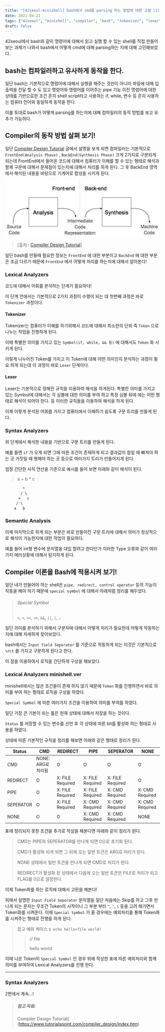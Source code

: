 ```yaml
---
title: "[42seoul-minishell] bash에서 cmd를 parsing 하는 방법에 대한 고찰 (1)!"
date: 2021-04-21
tags: ["42seoul", "minishell", "compiler", "bash", "tokenizer", "lexer", "parser"]
draft: false
---
```


42seoul에서 bash와 같이 명령어에 대해서 읽고 실행 할 수 있는 shell를 직접 만들어 보는 과제가 나와서 bash에서 어떻게 cmd에 대해 parsing하는 지에 대해 고민해보았다.

## bash는 컴파일러하고 유사하게 동작을 한다.

일단 bash는 기본적으로 명령어에 대해서 실행을 해주는 것만이 아니라 파일에 대해 입출력을 전달 할 수 도 있고 명령어와 명령어를 이어주는 pipe 기능 이전 명령어에 대한 상태를 기반으로한 조건 흔히 shell script라고 사용하는 if, while, 변수 등 흔히 사용하는 컴퓨터 언어와 동일하게 동작을 한다.

이를 토대로 bash가 어떻게 parsing를 하는지에 대해 컴파일러의 동작 방법를 보고 유추가 가능하다.

## Compiler의 동작 방법 살펴 보기!

일단 [Compiler Design Tutorial](https://www.tutorialspoint.com/compiler_design/index.htm) 글에서 설명을 보게 되면 컴파일러는 기본적으로 `FrontEnd(Analysis Phase)` , `BackEnd(Synthesis Phase)` 크게 2가지로 구분되게 되는데 FrontEnd에서 들어온 코드에 대해서 컴퓨터가 이해를 할 수 있는 형태로 해석과 함께 구문에 대해서 문제점이 있는지에 대해서 처리를 하게 된다. 그 후 BackEnd 영역에서 해석된 내용을 바탕으로 기계어로 합성을 시키게 된다.

![Analysis and Synthesis phase of compiler](./how_to_parse_cmd_in_bash_1/compiler_analysis_synthesis-20210421203556564.jpg)

> [출처 : [Compiler Design Tutorial](https://www.tutorialspoint.com/compiler_design/index.htm)]

일단 bash를 만들때 필요한 정보는 `FrontEnd` 에 대한 부분이고 `BackEnd` 에 대한 부분은 조금 다르기 때문에 `FrontEnd` 에서 어떻게 처리를 하는지에 대해서 알아본다!

### Lexical Analyzers

코드에 대해서 어휘를 분석하는 단계가 필요하다!

이 단계 안에서는 기본적으로 2가지 과정이 수행이 되는 데 첫번째 과정은 바로 `Tokenizer` 과정이다.

#### Tokenizer

Tokenizer는 컴퓨터가 이해를 하기위해서 코드에 대해서 최소한의 단위 즉 `Token` 으로 나누는 작업을 진행하게 된다.

이때 특별한 의미를 가지고 있는 `Symbol(if, while, && 등)` 에 대해서도 `Token` 화 시키게 된다.

이렇게 나누어진 Token를 가지고 이 Token에 대해 어떤 의미인지 분석하는 과정이 필요 하게 되는데 이 과정이 바로 `Lexer` 단계이다.

#### Lexer

Lexer는 기본적으로 정해진 규칙을 이용하여 해석을 하게된다. 특별한 의미를 가지고 있는 Symbol에 대해서는 각 심볼에 대한 의미를 부여 하고 특정 심볼 뒤에 에는 어떤 형태로 해석이 되어야 한다. 등 이러한 규칙들을 이용하여 해석을 하게 된다.

이제 이렇게 분석된 어휘를 가지고 컴퓨터에서 이해하기 쉽도록 구문 트리를 만들게 된다.  

### Syntax Analyzers

위 단계에서 해석한 내용을 기반으로 구문 트리를 만들게 된다.

예를 들면 `if` 가 오게 되면 그에 따른 조건이 존재하게 되고 결과값이 참일 때 빠져야 하는 곳 거짓일 때 행해야 하는 곳 등으로 여러가지 트리가 만들어지게 된다.

엄청 간단한 사칙 연산을 기준으로 예시를 들어 보면 아래와 같이 해석이 된다.

> a + b * c

```
        *
       / \
      +   c
     / \
    a   b
```

### Semantic Analysis

이제 마지막으로 하게 되는 부분은 바로 만들어진 구문 트리에 대해서 의미가 정상적으로 해석이 가능한지에 대한 작업이 필요하다.

예를 들어 int형 변수에 문자열을 대입 할려고 한다던가 이러한 Type 오류와 같이 여러가지 에러상황에 대해서 탐지하게 된다.

## Compiler 이론을 Bash에 적용시켜 보기!

일단 내가 만들어야 하는 shell은 `pipe, redirect, control operator` 등의 기능이 작동을 해야 하기 때문에 `special symbol` 에 대해서 아래처럼 정리를 해두었다.

> ###### Special Symbol
>
> `<`, `>`, `<<`, `>>`, `&&`, `||`, `|`, `;` 

일단 의미를 분석하기 위해서 구분자에 대해서 어떻게 처리가 필요한데 어떻게 작동하는지에 대해 자세하게 찾아보았다.

bash에서는 `Input field Seporator` 를 기준으로 작동하게 되는 이것은 기본적으로 ` \n\t` 를 가지고 구분하게 된다고 한다.

이 점을 이용하여서 로직을 간단하게 구상을 해보았다.

###  Lexical Analyzers minishell.ver

minishell에서는 많은 조건들이 존재 하지 않기 때문에 `Token` 화를 진행하면서 바로 의미를 부여 하는 형태로 로직을 구상을 하였다.

`Special Symbol` 에 따른 여러가지 조건을 이용하여 의미를 부여를 하였다.

일단 가장 큰 기본이 되는 틀은 현재 상태에 대해서 저장을 하는 것이다.

`Status` 를 저장할 수 있는 변수를 선언 후 각 상태에 따른 bit를 활성화 하는 형태로 사용을 하였다.

상태에 따른 기본적인 규칙을 정리를 해보면 아래와 같은 형태로 정리가 된다.

| Status    | CMD                | REDIRECT         | PIPE             | SEPERATOR        | NONE            |
| --------- | ------------------ | ---------------- | ---------------- | ---------------- | --------------- |
| CMD       | NONE: ARG로 처리됨 | O                | O                | O                | O               |
| REDIRECT  | O                  | X: FILE Required | X: FILE Required | X: FILE Required | O               |
| PIPE      | O                  | X: FILE Required | X: FILE Required | X: CMD Required  | X: CMD Required |
| SEPERATOR | O                  | X: FILE Required | X: CMD Required  | X: CMD Required  | X: CMD Required |
| NONE      | O                  | O                | X: CMD Required  | X: CMD Required  | NONE            |

표에 정리되지 못한 조건을 추가로 작성을 해본다면 아래와 같이 정리가 된다.

> CMD는 PIPE와 SEPERATOR를 만나게 되면 0으로 초기화 된다.
>
> CMD가 활성화 되게 되면 그 뒤에 오는 일반 토큰은 ARG로 처리가 된다.
>
> NONE 상태에서 일반 토큰을 만나게 되면 CMD로 처리가 된다.
>
> REDIRECT가 활성화 된 상태에서 다음에 오는 일반 토큰은 FILE로 처리가 되고 FLAG를 0으로 설정한다.

이제 Token화를 하는 로직에 대해서 고민을 해본다!

위에서 설명한 `Input Field Seporator` 문자열을 일단 처음에는 Skip를 하고 그후 만나게 되는 문자는 무조건 Token의 시작이니 그 부분 부터 `"`, `'`, `\` 등을 고려 해가면서 Token화를 시켜준다. 이때 `Special Symbol` 가 올 경우에는 예외처리를 통해 Token화를 시켜주는 형태로 진행을 하게 된다.

> 참고 예외 케이스
> `$ echo hello>file world!`
>
> > // file
> >
> > hello world

이때 나온 Token이 `Special Symbol` 인 경우 위에 작성한 표에 따른 예외처리와 함께 의미를 부여하여 Lexical Analyzers를 진행 한다.

---

### Syntax Analyzers

2편에서 계속...!



> ##### 참고 자료:
>
> Compiler Design Tutorial](https://www.tutorialspoint.com/compiler_design/index.htm)

